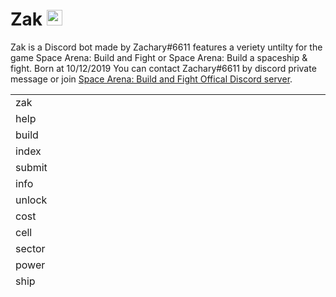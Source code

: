 # Zak <img src="https://cdn.discordapp.com/attachments/424034780200566785/723214083007971449/zak.png" width="25" height="25" />
Zak is a Discord bot made by Zachary#6611 features a veriety untilty for the game Space Arena: Build and Fight or Space Arena: Build a spaceship & fight.
Born at 10/12/2019
You can contact Zachary#6611 by discord private message or join <a href="http://discord.gg/spacearena">Space Arena: Build and Fight Offical Discord server</a>.
<table style="height: 316px;" width="478">
<tbody>
<tr>
<td style="width: 152px;">zak</td>
<td style="width: 152px;">&nbsp;</td>
<td style="width: 152px;">&nbsp;</td>
</tr>
<tr>
<td style="width: 152px;">help</td>
<td style="width: 152px;">&nbsp;</td>
<td style="width: 152px;">&nbsp;</td>
</tr>
<tr>
<td style="width: 152px;">build</td>
<td style="width: 152px;">&nbsp;</td>
<td style="width: 152px;">&nbsp;</td>
</tr>
<tr>
<td style="width: 152px;">index</td>
<td style="width: 152px;">&nbsp;</td>
<td style="width: 152px;">&nbsp;</td>
</tr>
<tr>
<td style="width: 152px;">submit</td>
<td style="width: 152px;">&nbsp;</td>
<td style="width: 152px;">&nbsp;</td>
</tr>
<tr>
<td style="width: 152px;">info</td>
<td style="width: 152px;">&nbsp;</td>
<td style="width: 152px;">&nbsp;</td>
</tr>
<tr>
<td style="width: 152px;">unlock</td>
<td style="width: 152px;">&nbsp;</td>
<td style="width: 152px;">&nbsp;</td>
</tr>
<tr>
<td style="width: 152px;">cost</td>
<td style="width: 152px;">&nbsp;</td>
<td style="width: 152px;">&nbsp;</td>
</tr>
<tr>
<td style="width: 152px;">cell</td>
<td style="width: 152px;">&nbsp;</td>
<td style="width: 152px;">&nbsp;</td>
</tr>
<tr>
<td style="width: 152px;">sector</td>
<td style="width: 152px;">&nbsp;</td>
<td style="width: 152px;">&nbsp;</td>
</tr>
<tr>
<td style="width: 152px;">power</td>
<td style="width: 152px;">&nbsp;</td>
<td style="width: 152px;">&nbsp;</td>
</tr>
<tr>
<td style="width: 152px;">ship</td>
<td style="width: 152px;">&nbsp;</td>
<td style="width: 152px;">&nbsp;</td>
</tr>
<tr>
<td style="width: 152px;">weap</td>
<td style="width: 152px;">&nbsp;</td>
<td style="width: 152px;">&nbsp;</td>
</tr>
<tr>
<td style="width: 152px;">guide</td>
<td style="width: 152px;">&nbsp;</td>
<td style="width: 152px;">&nbsp;</td>
</tr>
<tr>
<td style="width: 152px;">upgrade</td>
<td style="width: 152px;">&nbsp;</td>
<td style="width: 152px;">&nbsp;</td>
</tr>
<tr>
<td style="width: 152px;">mod</td>
<td style="width: 152px;">&nbsp;</td>
<td style="width: 152px;">&nbsp;</td>
</tr>
<tr>
<td style="width: 152px;">cou</td>
<td style="width: 152px;">&nbsp;</td>
<td style="width: 152px;">&nbsp;</td>
</tr>
<tr>
<td style="width: 152px;">combo</td>
<td style="width: 152px;">&nbsp;</td>
<td style="width: 152px;">&nbsp;</td>
</tr>
<tr>
<td style="width: 152px;">shipupg</td>
<td style="width: 152px;">&nbsp;</td>
<td style="width: 152px;">&nbsp;</td>
</tr>
<tr>
<td style="width: 152px;">time</td>
<td style="width: 152px;">&nbsp;</td>
<td style="width: 152px;">&nbsp;</td>
</tr>
<tr>
<td style="width: 152px;">wiki</td>
<td style="width: 152px;">&nbsp;</td>
<td style="width: 152px;">&nbsp;</td>
</tr>
<tr>
<td style="width: 152px;">fact</td>
<td style="width: 152px;">&nbsp;</td>
<td style="width: 152px;">&nbsp;</td>
</tr>
<tr>
<td style="width: 152px;">meme</td>
<td style="width: 152px;">&nbsp;</td>
<td style="width: 152px;">&nbsp;</td>
</tr>
<tr>
<td style="width: 152px;">creator</td>
<td style="width: 152px;">&nbsp;</td>
<td style="width: 152px;">&nbsp;</td>
</tr>
<tr>
<td style="width: 152px;">shop</td>
<td style="width: 152px;">&nbsp;</td>
<td style="width: 152px;">&nbsp;</td>
</tr>
<tr>
<td style="width: 152px;">about</td>
<td style="width: 152px;">&nbsp;</td>
<td style="width: 152px;">&nbsp;</td>
</tr>
<tr>
<td style="width: 152px;">invite</td>
<td style="width: 152px;">&nbsp;</td>
<td style="width: 152px;">&nbsp;</td>
</tr>
<tr>
<td style="width: 152px;">prefix</td>
<td style="width: 152px;">&nbsp;</td>
<td style="width: 152px;">&nbsp;</td>
</tr>
</tbody>
</table>
